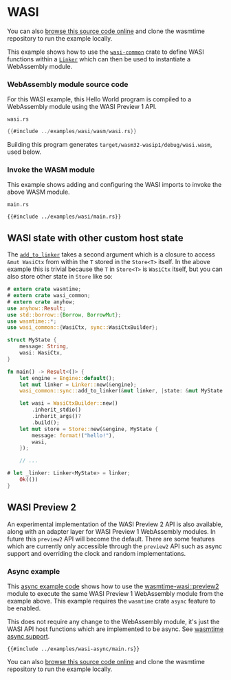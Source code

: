 # WASI

You can also [browse this source code online][code] and clone the wasmtime
repository to run the example locally.

[code]: https://github.com/bytecodealliance/wasmtime/blob/main/examples/wasi/main.rs

This example shows how to use the [`wasi-common`] crate to define WASI
functions within a [`Linker`] which can then be used to instantiate a
WebAssembly module.

[`wasi-common`]: https://crates.io/crates/wasi-common
[`Linker`]: https://docs.rs/wasmtime/*/wasmtime/struct.Linker.html

### WebAssembly module source code

For this WASI example, this Hello World program is compiled to a WebAssembly module using the WASI Preview 1 API.

`wasi.rs`
```rust
{{#include ../examples/wasi/wasm/wasi.rs}}
```

Building this program generates `target/wasm32-wasip1/debug/wasi.wasm`, used below.

### Invoke the WASM module

This example shows adding and configuring the WASI imports to invoke the above WASM module.

`main.rs`
```rust,ignore
{{#include ../examples/wasi/main.rs}}
```

## WASI state with other custom host state

The [`add_to_linker`] takes a second argument which is a closure to access `&mut
WasiCtx` from within the `T` stored in the `Store<T>` itself. In the above
example this is trivial because the `T` in `Store<T>` is `WasiCtx` itself, but
you can also store other state in `Store` like so:

[`add_to_linker`]: https://docs.rs/wasi-common/*/wasi_common/sync/fn.add_to_linker.html
[`Store`]: https://docs.rs/wasmtime/*/wasmtime/struct.Store.html
[`BorrowMut<WasiCtx>`]: https://doc.rust-lang.org/stable/std/borrow/trait.BorrowMut.html
[`WasiCtx`]: https://docs.rs/wasi-common/*/wasi_common/struct.WasiCtx.html

```rust
# extern crate wasmtime;
# extern crate wasi_common;
# extern crate anyhow;
use anyhow::Result;
use std::borrow::{Borrow, BorrowMut};
use wasmtime::*;
use wasi_common::{WasiCtx, sync::WasiCtxBuilder};

struct MyState {
    message: String,
    wasi: WasiCtx,
}

fn main() -> Result<()> {
    let engine = Engine::default();
    let mut linker = Linker::new(&engine);
    wasi_common::sync::add_to_linker(&mut linker, |state: &mut MyState| &mut state.wasi)?;

    let wasi = WasiCtxBuilder::new()
        .inherit_stdio()
        .inherit_args()?
        .build();
    let mut store = Store::new(&engine, MyState {
        message: format!("hello!"),
        wasi,
    });

    // ...

# let _linker: Linker<MyState> = linker;
    Ok(())
}
```

## WASI Preview 2

An experimental implementation of the WASI Preview 2 API is also available, along with an adapter layer for  WASI Preview 1 WebAssembly modules. In future this `preview2` API will become the default. There are some features which are currently only accessible through the `preview2` API such as async support and overriding the clock and random implementations.

### Async example

This [async example code][code2] shows how to use the [wasmtime-wasi::preview2][`preview2`] module to
execute the same WASI Preview 1 WebAssembly module from the example above. This example requires the `wasmtime` crate `async` feature to be enabled.

This does not require any change to the WebAssembly module, it's just the WASI API host functions which are implemented to be async. See [wasmtime async support](https://docs.wasmtime.dev/api/wasmtime/struct.Config.html#method.async_support).

[code2]: https://github.com/bytecodealliance/wasmtime/blob/main/examples/wasi-async/main.rs
[`preview2`]: https://docs.rs/wasmtime-wasi/*/wasmtime_wasi/preview2/index.html

```rust,ignore
{{#include ../examples/wasi-async/main.rs}}
```

You can also [browse this source code online][code2] and clone the wasmtime
repository to run the example locally.
